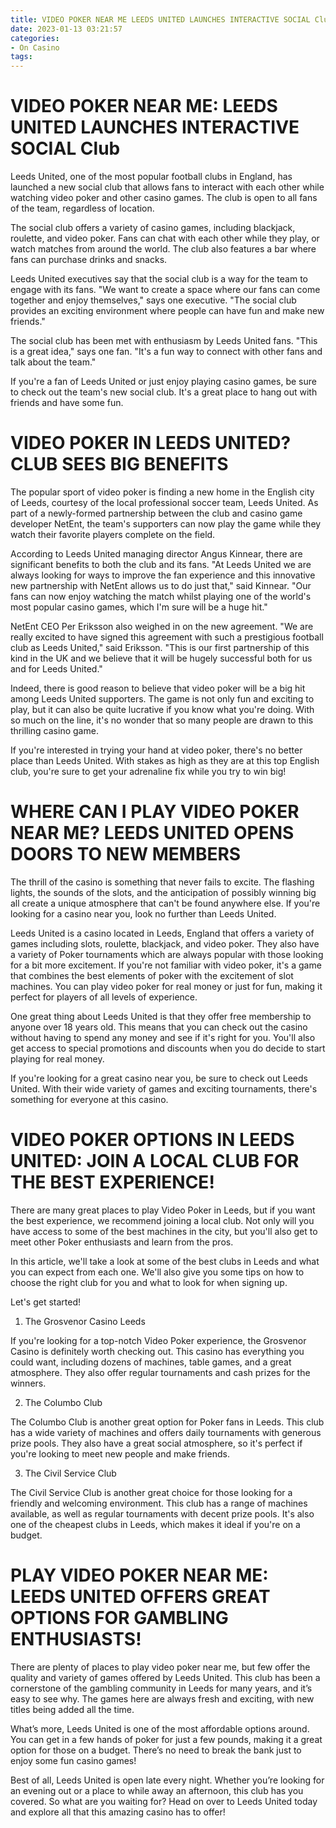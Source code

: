 ```yaml
---
title: VIDEO POKER NEAR ME LEEDS UNITED LAUNCHES INTERACTIVE SOCIAL Club
date: 2023-01-13 03:21:57
categories:
- On Casino
tags:
---
```



#  VIDEO POKER NEAR ME: LEEDS UNITED LAUNCHES INTERACTIVE SOCIAL Club

Leeds United, one of the most popular football clubs in England, has launched a new social club that allows fans to interact with each other while watching video poker and other casino games. The club is open to all fans of the team, regardless of location.

The social club offers a variety of casino games, including blackjack, roulette, and video poker. Fans can chat with each other while they play, or watch matches from around the world. The club also features a bar where fans can purchase drinks and snacks.

Leeds United executives say that the social club is a way for the team to engage with its fans. "We want to create a space where our fans can come together and enjoy themselves," says one executive. "The social club provides an exciting environment where people can have fun and make new friends."

The social club has been met with enthusiasm by Leeds United fans. "This is a great idea," says one fan. "It's a fun way to connect with other fans and talk about the team."

If you're a fan of Leeds United or just enjoy playing casino games, be sure to check out the team's new social club. It's a great place to hang out with friends and have some fun.

#  VIDEO POKER IN LEEDS UNITED? CLUB SEES BIG BENEFITS

The popular sport of video poker is finding a new home in the English city of Leeds, courtesy of the local professional soccer team, Leeds United. As part of a newly-formed partnership between the club and casino game developer NetEnt, the team's supporters can now play the game while they watch their favorite players complete on the field.

According to Leeds United managing director Angus Kinnear, there are significant benefits to both the club and its fans. "At Leeds United we are always looking for ways to improve the fan experience and this innovative new partnership with NetEnt allows us to do just that," said Kinnear. "Our fans can now enjoy watching the match whilst playing one of the world's most popular casino games, which I'm sure will be a huge hit."

NetEnt CEO Per Eriksson also weighed in on the new agreement. "We are really excited to have signed this agreement with such a prestigious football club as Leeds United," said Eriksson. "This is our first partnership of this kind in the UK and we believe that it will be hugely successful both for us and for Leeds United."

Indeed, there is good reason to believe that video poker will be a big hit among Leeds United supporters. The game is not only fun and exciting to play, but it can also be quite lucrative if you know what you're doing. With so much on the line, it's no wonder that so many people are drawn to this thrilling casino game.

If you're interested in trying your hand at video poker, there's no better place than Leeds United. With stakes as high as they are at this top English club, you're sure to get your adrenaline fix while you try to win big!

#  WHERE CAN I PLAY VIDEO POKER NEAR ME? LEEDS UNITED OPENS DOORS TO NEW MEMBERS

The thrill of the casino is something that never fails to excite. The flashing lights, the sounds of the slots, and the anticipation of possibly winning big all create a unique atmosphere that can't be found anywhere else. If you're looking for a casino near you, look no further than Leeds United.

Leeds United is a casino located in Leeds, England that offers a variety of games including slots, roulette, blackjack, and video poker. They also have a variety of Poker tournaments which are always popular with those looking for a bit more excitement. If you're not familiar with video poker, it's a game that combines the best elements of poker with the excitement of slot machines. You can play video poker for real money or just for fun, making it perfect for players of all levels of experience.

One great thing about Leeds United is that they offer free membership to anyone over 18 years old. This means that you can check out the casino without having to spend any money and see if it's right for you. You'll also get access to special promotions and discounts when you do decide to start playing for real money.

If you're looking for a great casino near you, be sure to check out Leeds United. With their wide variety of games and exciting tournaments, there's something for everyone at this casino.

#  VIDEO POKER OPTIONS IN LEEDS UNITED: JOIN A LOCAL CLUB FOR THE BEST EXPERIENCE!

There are many great places to play Video Poker in Leeds, but if you want the best experience, we recommend joining a local club. Not only will you have access to some of the best machines in the city, but you'll also get to meet other Poker enthusiasts and learn from the pros.

In this article, we'll take a look at some of the best clubs in Leeds and what you can expect from each one. We'll also give you some tips on how to choose the right club for you and what to look for when signing up.

Let's get started!

1. The Grosvenor Casino Leeds

If you're looking for a top-notch Video Poker experience, the Grosvenor Casino is definitely worth checking out. This casino has everything you could want, including dozens of machines, table games, and a great atmosphere. They also offer regular tournaments and cash prizes for the winners.

2. The Columbo Club

The Columbo Club is another great option for Poker fans in Leeds. This club has a wide variety of machines and offers daily tournaments with generous prize pools. They also have a great social atmosphere, so it's perfect if you're looking to meet new people and make friends.

3. The Civil Service Club

The Civil Service Club is another great choice for those looking for a friendly and welcoming environment. This club has a range of machines available, as well as regular tournaments with decent prize pools. It's also one of the cheapest clubs in Leeds, which makes it ideal if you're on a budget.

#  PLAY VIDEO POKER NEAR ME: LEEDS UNITED OFFERS GREAT OPTIONS FOR GAMBLING ENTHUSIASTS!

There are plenty of places to play video poker near me, but few offer the quality and variety of games offered by Leeds United. This club has been a cornerstone of the gambling community in Leeds for many years, and it’s easy to see why. The games here are always fresh and exciting, with new titles being added all the time.

What’s more, Leeds United is one of the most affordable options around. You can get in a few hands of poker for just a few pounds, making it a great option for those on a budget. There’s no need to break the bank just to enjoy some fun casino games!

Best of all, Leeds United is open late every night. Whether you’re looking for an evening out or a place to while away an afternoon, this club has you covered. So what are you waiting for? Head on over to Leeds United today and explore all that this amazing casino has to offer!